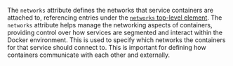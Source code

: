 The `networks` attribute defines the networks that service containers are attached to, referencing entries under the
[`networks` top-level element](06-networks.md). The `networks` attribute helps manage the networking aspects of containers, providing control over how services are segmented and interact within the Docker environment. This is used to specify which networks the containers for that service should connect to. This is important for defining how containers communicate with each other and externally.